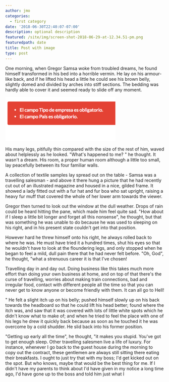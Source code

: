 ```yaml
---
author: jmo
categories:
  - first category
date: '2018-06-30T22:40:07-07:00'
description: optional description
featured: /site/img/screen-shot-2018-06-29-at-12.34.51-pm.png
featuredpath: date
title: Post with image
type: post
---
```

One morning, when Gregor Samsa woke from troubled dreams, he found himself transformed in his bed into a horrible vermin. He lay on his armour-like back, and if he lifted his head a little he could see his brown belly, slightly domed and divided by arches into stiff sections. The bedding was hardly able to cover it and seemed ready to slide off any moment.



![](/site/img/screen-shot-2018-06-29-at-9.54.29-am.png)

His many legs, pitifully thin compared with the size of the rest of him, waved about helplessly as he looked. "What's happened to me? " he thought. It wasn't a dream. His room, a proper human room although a little too small, lay peacefully between its four familiar walls.

A collection of textile samples lay spread out on the table - Samsa was a travelling salesman - and above it there hung a picture that he had recently cut out of an illustrated magazine and housed in a nice, gilded frame. It showed a lady fitted out with a fur hat and fur boa who sat upright, raising a heavy fur muff that covered the whole of her lower arm towards the viewer.

Gregor then turned to look out the window at the dull weather. Drops of rain could be heard hitting the pane, which made him feel quite sad. "How about if I sleep a little bit longer and forget all this nonsense", he thought, but that was something he was unable to do because he was used to sleeping on his right, and in his present state couldn't get into that position.

However hard he threw himself onto his right, he always rolled back to where he was. He must have tried it a hundred times, shut his eyes so that he wouldn't have to look at the floundering legs, and only stopped when he began to feel a mild, dull pain there that he had never felt before. "Oh, God", he thought, "what a strenuous career it is that I've chosen!

Travelling day in and day out. Doing business like this takes much more effort than doing your own business at home, and on top of that there's the curse of travelling, worries about making train connections, bad and irregular food, contact with different people all the time so that you can never get to know anyone or become friendly with them. It can all go to Hell!

" He felt a slight itch up on his belly; pushed himself slowly up on his back towards the headboard so that he could lift his head better; found where the itch was, and saw that it was covered with lots of little white spots which he didn't know what to make of; and when he tried to feel the place with one of his legs he drew it quickly back because as soon as he touched it he was overcome by a cold shudder. He slid back into his former position.

"Getting up early all the time", he thought, "it makes you stupid. You've got to get enough sleep. Other travelling salesmen live a life of luxury. For instance, whenever I go back to the guest house during the morning to copy out the contract, these gentlemen are always still sitting there eating their breakfasts. I ought to just try that with my boss; I'd get kicked out on the spot. But who knows, maybe that would be the best thing for me. If I didn't have my parents to think about I'd have given in my notice a long time ago, I'd have gone up to the boss and told him just what I
